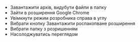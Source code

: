 - Завантажити архів, видубути файли в папку
- Зайти в розширення Google Chrome
- Увімкнути режим розробника справа в углу 
- Вибрати кнопку Завантажити роспакопване розширення
- Вибрати папку з розришенням
- Насолоджуватись переглядом
